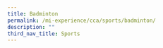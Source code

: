 ```yaml
---
title: Badminton
permalink: /mi-experience/cca/sports/badminton/
description: ""
third_nav_title: Sports
---
```

